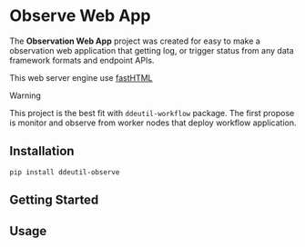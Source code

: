 # Observe Web App

The **Observation Web App** project was created for easy to make a observation
web application that getting log, or trigger status from any data framework
formats and endpoint APIs.

This web server engine use [fastHTML](https://about.fastht.ml/)

> [!WARNING]
> This project is the best fit with `ddeutil-workflow` package. The first propose
> is monitor and observe from worker nodes that deploy workflow application.

## Installation

```shell
pip install ddeutil-observe
```

## Getting Started

## Usage
